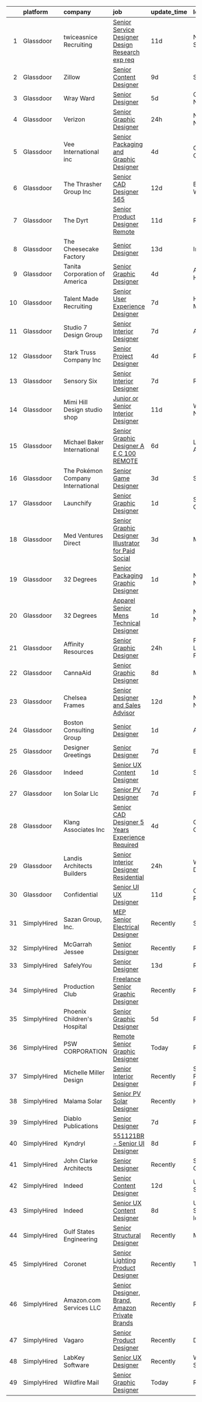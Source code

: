 

|    | platform    | company                           | job                                                                                                                                                                                                                                                                                                                                                                                                                                                                                                                                                                                                                                                                                                                                                                                                                                                                                                                                                                                                                                                                                                                                                                                                                                                                                                    | update_time   | location                   |
|---:|:------------|:----------------------------------|:-------------------------------------------------------------------------------------------------------------------------------------------------------------------------------------------------------------------------------------------------------------------------------------------------------------------------------------------------------------------------------------------------------------------------------------------------------------------------------------------------------------------------------------------------------------------------------------------------------------------------------------------------------------------------------------------------------------------------------------------------------------------------------------------------------------------------------------------------------------------------------------------------------------------------------------------------------------------------------------------------------------------------------------------------------------------------------------------------------------------------------------------------------------------------------------------------------------------------------------------------------------------------------------------------------|:--------------|:---------------------------|
|  1 | Glassdoor   | twiceasnice Recruiting            | [Senior Service Designer  Design Research exp req ](https://www.glassdoor.com/partner/jobListing.htm?pos=111&ao=1110586&s=58&guid=000001821a6764ef88cf3be25aabb24b&src=GD_JOB_AD&t=SR&vt=w&ea=1&cs=1_0f5e7048&cb=1658300360375&jobListingId=1007993096743&cpc=B05B6D422C45E27E&jrtk=3-0-1g8d6epbakclg801-1g8d6epbpg2po800-f62953fa4d842000--6NYlbfkN0AIiLXtwtv0BDns9BiY4ItblantFozdL6jLmLxNvS8mvpg6Fqe3Yr-xSIwWveCjPvSXHZCClMyabefYk-ZllP3_mUYNcFJNCmRK4ZCYVOBO-qCX7nWRYahLVI2QMN3sxHMQsftuY66r4NJGe6Q6835tiX0Da1emqWt0B3-ISY9tw6IVCvyOqO6SPGgdIUAty_dJxWkMpVSK0x21azOnqnCUz9LjRCdCJLhCTvGE5L4sCmsOceAGOxHkpIUgjxxCLP0j2OXEK44FS3V5g7DBRlR0YD-ZQmS5O3GEutW49Dxm-jMO_TdsbuypIeuEu5DLs47jxtDLEZT5HqN50-aPDVH6h_4XIsJRvEu7apKRkZQkswIN6VxM3QK5XSvjwvi_Lxq_4VW1GYF9RRfNtbaJbUH1koh72I4vznaCJ7Yh_Lg6s4TslR0Gq5azd5GhiDKwPFKXMd8JAzx6_nzIZegYfFZfVPpuI_NJBFlNOCJgTAbI5bDWTyaMZD0qSO7r6iWjdVK4hjkKvntadiS5VknejjTzc8I7YCJdryBaQdJSLjaXE96dtGq4ty2T)                                                                                                                                                                                                                                                                                                                                                           | 11d           | New York State             |
|  2 | Glassdoor   | Zillow                            | [Senior Content Designer](https://www.glassdoor.com/partner/jobListing.htm?pos=124&ao=1110586&s=58&guid=000001821a6764ef88cf3be25aabb24b&src=GD_JOB_AD&t=SR&vt=w&cs=1_8fb23205&cb=1658300360377&jobListingId=1007995109873&cpc=F41FEAB56D215062&jrtk=3-0-1g8d6epbakclg801-1g8d6epbpg2po800-7e0573d96616621f--6NYlbfkN0ANMurRYyPEXg08u6OamUd1Mvhk-zhFSGYIZgoJR86UvQ_x0FKK8TrZZD49G3rLjS_PSCruCgnM4dWyi6jvR1FmFzmSxroOVF13OMgvq1PNPjRfutFFeH0vteTKpP84itE-Hf9b_YVYSkFAOIhUA5mZMeXTeUDIgcay0zGiE6DeOxEBk0yo8SBck04MP8CYBOPcre5DVcfQ-vVPXPl8tMdEv0g_m_4eA6-MsG0aHjdF-U1dvNZiZPizhWQ9nOyhs_rNwXavraTsK5RNX4QmoqZtrHEonHl-hhazD7rOGLSJ2XnTK4tfQmaXgnUrBZbz_nVxR_pBu6ZM-q4cBMKBksVCD7Ln1XvbCrnW1NjoxE9ADu6agkE7Z4kI7A03in-pIDoTUXOkNcDbsd4AuuBFCDiEGkF973_KZKDExi5VNEzh8puEGsCT8avrhamtKOUHTgyJb5tEZYTHQQCkoekPeNoPM8rn6MgRoH6wk7TswfYpOCBlyC7AY5wyJUa7Jg-WGEbJbgvMHY_T3IiXJNIq4wcAwJhiEZXWzeRRg9IYsALhTa7AlG8LHf9NLa0pBegnw8ashk-RpQfc58hTpYemKbCktwOJOKfBYDKzZGFewhBaE4JE7fXnY2DkkyltWQPB3RSyowd3M708uBC5Xeo1WZK2pMGnTye4FMpZWDNv-Rm4FmN7djD23aMBDyfsmlEYDwmXdl-p4rSRj2O32SBA0jy-b5-Eb7HwYq9BAH-Udk623IvaZE8HdgGO90pfLb090DE1csP8SoiYTGKCl-YLbRKs_Z9FpEfrAZAkhb9xAOZIQcKFpRnD_lW5BpDYuU0bTFtN828Jy8IP0TCipIZz_78Dt9ZtqC0WChkagswFIUnUTDjriHYiDTlCGPAhgpC3UIoeuDfQg6BPSO8bn7oyVpANphvgCSSrqUE%3D)            | 9d            | Seattle, WA                |
|  3 | Glassdoor   | Wray Ward                         | [Senior Designer](https://www.glassdoor.com/partner/jobListing.htm?pos=109&ao=1110586&s=58&guid=000001821a6764ef88cf3be25aabb24b&src=GD_JOB_AD&t=SR&vt=w&ea=1&cs=1_5259a7d9&cb=1658300360375&jobListingId=1008005532295&cpc=D8FBC54B4F16B65F&jrtk=3-0-1g8d6epbakclg801-1g8d6epbpg2po800-d200e82c741a93e5--6NYlbfkN0BBGG9LMNqL16EzDx9S3nKk4b6IwprgSJginr0DZD_oWwIUlrrUOnxWEv0B2E1rukcBhZYB3PbYs93gdlk6f6VnfWqBaXWoqi8nJJ1OJXwdzyCbEp0k-ptWqpEdiZG8W97q9hJLeSr0zpmTQJzqo5gp1HIFJsbQb26m7FMZySxOKK-9E9hiEL9TcYOySBgZlP0FZ3nuAg0yWFBMNLmu8H8iBKxOth6AJQyaREXfuKdWX9cw7qPr5NDUvpQ5hozPfqvu_gR5hsKAgmLcF7WNES-7IvtRpfTdnkG-TnKLSw7S-fcQw9ErU84huqjSszB-rOkCwxr6HOorbKdR93h4CpIp5RwQeSpYu1uP5sMPm_OPhxKC-p7nMrvMOGj2_3YBZ0gZbKn0SQ2zcAP-tQzYuB0ESBccms2Km0jX0HiTJDKagRPth8eOWk8tRVBKxufOQi4PhgEMw_YSgsqmeSY1MCVxe6PUt7EOX4IXEg_zXL8FceHDdsRq8F_nrgXxvygUxxPvkzsKZNqBsg%3D%3D)                                                                                                                                                                                                                                                                                                                                                                                                                                 | 5d            | Charlotte, NC              |
|  4 | Glassdoor   | Verizon                           | [Senior Graphic Designer](https://www.glassdoor.com/partner/jobListing.htm?pos=118&ao=1110586&s=58&guid=000001821a6764ef88cf3be25aabb24b&src=GD_JOB_AD&t=SR&vt=w&cs=1_fcae9360&cb=1658300360376&jobListingId=1008016098607&cpc=292036AD7E8A5303&jrtk=3-0-1g8d6epbakclg801-1g8d6epbpg2po800-6ea47bb67e7bdd33--6NYlbfkN0BCNs6bE--Mn_ADd0RyzMq18ZUxdybwefWV8heO_C7Y98mRwJOBD1CqJJ1K69UGPRtyAqXJXCGX9T0L3FgJfk-Qo6jxclGGKkXfqNdbZd7_Ir3_vFZTJTBsvpjHjEApyOdq4GllLofTpvicmxWvyrIfDIT5nu1DY-sTTHtlDokLTNOrjdG2TG6N1Z8_qLXtP3mdfkJtaa30qrIGedhR1pB_s4PBaNAip1QZYjZ3Sh0VskX8leohZIfzqvefwJmf86mvMH8B4dkoL1bi7wPykyO9RXLPVkyFjtLU3jc7iqBWyIuxJ83PxGQeEzJ11jMlomMr2KCRnuQlmwdPOGARP8QX9ShUi_JBpuRjPddE0G1m4Scvuw68XE8CTYIr7EYd4Ti50ltGwdTuiZx16ZStbeV0Wh0PQcWgnxpItBfHHi-D9GgcfW5CFVpI2oL0Kq9IYg6NtHzkyatoYEGsYqMKW_WrvS6N4QQQNlxEgGMI_1tXeHPN5Im379EdhuAzCyOWq7awDdPftC1TLv1m07Sppk1K9aBFjSjRVw_qmFS_XJPvwW1N2DYUTu2oHV7CX2KtRakqK_QdlAoaRzs5_CqxFE0_NmNpV1pghzWU8EFJ2OydFEPWFSqOgP-Alzn4oowslwb9pPBQRXvpdm2VDQ4UxVe4WVFWsrGaMVTd_cpMQumRncUv0DF59pYwl7cjN7kvvRW7DKEH9IH1s9laAqK2AWZg_uQqgEgAr1_Egp6rEO7IahL0gBPt-tbJ)                                                                                                                                                                                          | 24h           | New York, NY               |
|  5 | Glassdoor   | Vee International inc             | [Senior Packaging and Graphic Designer](https://www.glassdoor.com/partner/jobListing.htm?pos=130&ao=1110586&s=58&guid=000001821a6764ef88cf3be25aabb24b&src=GD_JOB_AD&t=SR&vt=w&ea=1&cs=1_14ddcfd3&cb=1658300360377&jobListingId=1008008455385&cpc=FB7E4A1762AE5BEC&jrtk=3-0-1g8d6epbakclg801-1g8d6epbpg2po800-cbcd017b1663fc8d--6NYlbfkN0Dr6IKwl4lkWnAOZFGyO8hF2TMBrUYSqKPpHH7znGLbnsjvVMpQ7-eveiYjoB_rmKV_miQNytewdOHn-vFU2fUscGZPElojZ5iG43rzBCmd_eJlkp5720PYubZI3mzxuCwaigYeMdpwQzL8mbDFVCtg2GOgHPRuFsKNkj2eLTYJ1UWuL5J9HwIKxjZcLLpdHpTe2_bPYbSeKgJJproSd6gEmWBspeD1rGnGV_SBhdRQVu52rI09U1cluuiWhk_Jf-rjP72zhG-bQ8hpHqqClPHyLqd8PzSI1vgQIfqc96PXpr0oPSfUYxNGp8MoVD27_IdFwEGlBmQAXUsKZJ9dWz4B-yMt0Gqiv3r7pZH4DHy0FuFWhdVq9ymuOFtmzJtRa2yO_R1KXB-TO-c2vikQlDOEV1zIeUeYiGMLr_lrpQ49vps1RsTALh9VILi_FRRu5GeHhwL0XV7z86vQ8JEuh9nJ8aKju5QGjVP19S5xDGu8y5BE1_WFzdlktG-qSaqLmcljP43yRZ3GsjUNxhmqqnS_kkqqRBwUYBI%3D)                                                                                                                                                                                                                                                                                                                                                                                         | 4d            | Garden City, NY            |
|  6 | Glassdoor   | The Thrasher Group  Inc           | [Senior CAD Designer    565 ](https://www.glassdoor.com/partner/jobListing.htm?pos=127&ao=1110586&s=58&guid=000001821a6764ef88cf3be25aabb24b&src=GD_JOB_AD&t=SR&vt=w&ea=1&cs=1_2a0fe568&cb=1658300360377&jobListingId=1007989723803&cpc=E773D000C9BC26FA&jrtk=3-0-1g8d6epbakclg801-1g8d6epbpg2po800-3b8b8dcc9bb92b68--6NYlbfkN0DvWTVnuqJ9oKysrVmy7ozcC-jpJp4U42s_Zqtva6N_36UBi8AbhR_rEqPt0o7a_ZSqRmlMQ7akYqrsF0dvPCOsDJn5kV68Q3U8qa3O7Z6L_4Mwe4PehhC6Bhlggso79AyK1ZgNJXp9YrkgFzOGi5_p6MhRYe6FolWvouAudwBfuqsK1WOmA-XZjVll3RpuOWR8MGXMyBGMPrFcqljS66DuG2g6DIy0j6EN5bM8goXUzEja_o-a9zsE_UP10yW_HSylNtYIWJGml6yGqdXhQ9G5bROPHppJbuFNq5x2K4yTdqbFe_OjATPi6lHricDoeK5-GAy6XKi8IBHqwTDEiuhQrQMGzrxxjuKnzXdkGC7AYYMs_pLKq9MLz0ckKZdEJjmI0vhuIVpJW5v1FZqMKRjmuYUSE3ftFwudhwVKwylMsKb9kxxWLV91T8P7z1cnTdxm_V05__Bd5zw0aQQaXnFL48D16CtX8xcT9q48rVJ5kA%3D%3D)                                                                                                                                                                                                                                                                                                                                                                                                                                                     | 12d           | Bridgeport, WV             |
|  7 | Glassdoor   | The Dyrt                          | [Senior Product Designer  Remote ](https://www.glassdoor.com/partner/jobListing.htm?pos=102&ao=1110586&s=58&guid=000001821a6764ef88cf3be25aabb24b&src=GD_JOB_AD&t=SR&vt=w&cs=1_90fd04b1&cb=1658300360373&jobListingId=1007993801701&cpc=E4C721A27A4A9267&jrtk=3-0-1g8d6epbakclg801-1g8d6epbpg2po800-ff8db40d58b28bb0--6NYlbfkN0AFaGKiZr_kAHuZ3OrJZNHsT_4fdn-2K5hALt0VUNIML4GpwT2qT4mRuyNZ5SI8Za37YXflGnpTa52XuRjz7XO06ePHVyPwt-FjQMNsRvlvbM7LSkwoMIqUSyoyZoQVMfl3stPghp-zLEBGs2hBVKSMTVfT08Kq_UUJZk5Z2gPyInWhpixLaSzNJ1DXCp-UBGfVPc6hr_IXXjhg6nm37dfF_3gtq4ZnuaJf8nH_TRAEKonXpyVyk9RKu0Id3FrEFPYVKW560TsaEZSOKtUlMJWkCwa6Upg-BRNz9Xj0-YLuDphMEyI6mA4dRjh1JUfZyrFPbh6Q8DGFiP7O5V9rRBXzFs3cap9OeFcULdzipzTOT6O6nsA2oTDIBnUp_vpwysjedu8lbhPPeU9RBaRAgs-5BpBNZkhLESuvNXdwgQ8knb42zxfnSpbX9Be3TN4w-7jm0IhLHNwt-YzgIs-fFR5S82JFThSXqxZJxh1dUDHnCjby8Q5KzhxHK5suFENSpVQA4-Ye9eF1gWW3qP5W8fVW0lHtcVN-S20%3D)                                                                                                                                                                                                                                                                                                                                                                                                   | 11d           | Remote                     |
|  8 | Glassdoor   | The Cheesecake Factory            | [Senior Designer](https://www.glassdoor.com/partner/jobListing.htm?pos=105&ao=1110586&s=58&guid=000001821a6764ef88cf3be25aabb24b&src=GD_JOB_AD&t=SR&vt=w&cs=1_8a64e8c6&cb=1658300360373&jobListingId=1007986963674&cpc=D0EEF0302DCC60DE&jrtk=3-0-1g8d6epbakclg801-1g8d6epbpg2po800-d754d2508fec175f--6NYlbfkN0BU4MhENnnUsRgfoKok62krs8eZxcJQJIIGG9LlJBSkTdq_QxmLFNhEkKU-1pesimZKLGrhpQ4vKSCHnbPt0jC95V88W6crr12pcleE9Wmf_MNR9-hRJwzVGmb-udQt3-2Q1pIEIJ2xOObcwQxIKTief2aZiV9i-iys1_vng3mpTghva7cpDYgelih7iMhYPRTp7RIFnMICUBmkjIMlonu4raWYNImKhCHNGKqqYW4JvX7qY2v2u8WPjhAjYTWWf2e8nOyDIGxwM8RJeWy7hG1u8-sLpIuThTwa748Wl7o-0B8tfuumki9NbBNmjsqgsQwDywBoLx2uieE1TqM67DXzvEU0wNoNUkQQY9twA0EFAWr6fazqY4GuNNaibY5md9JchWAwPA1kTWXx_sw7uHgpWI7DcDOf-i8xMhoXRsLI3sR5aC9N7yQK3-o0ttKQWd4xEn2WMrWcGtcr7IdPSoz4r6AbkrW8qjEB8BaKroRoRWF0G5Fbaf7L6JU5T9-IBLK_fT17Sjpc-lZ1Zo4fI5Ts3_dRDvRgDc1vNo8ISsf5E9lmjlQE50W7zf848NAX-GgCW-ltBbUYeA13UnED-W4g07cos5KeYW3yNayVlvCI3A53TZyHG_cvFOyWc5z5vNI8-tmqFNYhDIIl5NdIgpChWdPD9xh6fmbVDgk_wHdhPGfvP6QvYvnoTcJAGZYEQDFmviO4VKwcykej6A0R03VE55DCGe8iNLte6jq2uQ5ADw%3D%3D)                                                                                                                                                                                                      | 13d           | Irvine, CA                 |
|  9 | Glassdoor   | Tanita Corporation of America     | [Senior Graphic Designer](https://www.glassdoor.com/partner/jobListing.htm?pos=123&ao=1110586&s=58&guid=000001821a6764ef88cf3be25aabb24b&src=GD_JOB_AD&t=SR&vt=w&ea=1&cs=1_c6edb758&cb=1658300360377&jobListingId=1008008662771&cpc=444700D72F2ECBCE&jrtk=3-0-1g8d6epbakclg801-1g8d6epbpg2po800-674f40f1d29e67f4--6NYlbfkN0Br_TK8j6JaD-QQfsL_934P_c1Ne1AjIrIowKbeDvU6FvU_T-Wr6l-jQp8DOAZoETeOMK1Or8MCHwEqOvm0Ovvh-3yp3dcZtJP4vS22On_tYXEfKg1sb9_9FcQTQ2l3p4Oj_P9sIKoPYP_8Xgrqu91Gd0YQpYxIRsHYdGPLomAy3Ju-L_3yIF0TUmO0ryu2VDL6k6O0OOO_IC-oEOnuB-1zlmRl10L1PB7ZWz0iX5hk-OL2_jCPYg_GpuWy0Rl62fP-rvZ_hzY2d3mLpLkskDUuutYSm0wwGu67msnB14j0U0BbLRsGQhlpDWlozrt_TO9EwoEW4SF3EPvyASgwa4zlH1J91WFsc4uzeUCUK3qttlR_ohw8yRDXVfM59L8skGBMniUwntw9X3d-6aTKDW2UbjiEO-Rze-4HNDOMC_rsko6AhzeqDdXdOwln68exeZrtoxRQjXDs35nLpDFVrAnf3V4M_JPlllwjWzjR8iSlQhjT5lRwQeFy3lHh0a51rUU%3D)                                                                                                                                                                                                                                                                                                                                                                                                                                       | 4d            | Arlington Heights, IL      |
| 10 | Glassdoor   | Talent Made Recruiting            | [Senior User Experience Designer](https://www.glassdoor.com/partner/jobListing.htm?pos=104&ao=1110586&s=58&guid=000001821a6764ef88cf3be25aabb24b&src=GD_JOB_AD&t=SR&vt=w&ea=1&cs=1_1bd8d786&cb=1658300360374&jobListingId=1008000773150&cpc=6C16F4C7BCB0747B&jrtk=3-0-1g8d6epbakclg801-1g8d6epbpg2po800-5cb37b17e9cb70df--6NYlbfkN0D0ZqxdZg2TwcIemQ4yr89eGinLCR7bn2QHXosobzuZIJSor4ZPVBOTlOfmTqCgrWAnItdL11dUOLF0SGjJdHqwUrv_dtZaZu-qDdPl7KeNO534z-_iCEBtaRZ_RWK4Z5GBxuPpu5h9Qi46eHAJx7qFPf5tQgrpkOhbddoIhcJSTaRQxyrf9q0dOViiXGewtkkWSebiSqhDsvJzVSRYIotQl_iJrsRde0-fIHgjVN3yiLWL3W50nIK4QT_QPJ7hEdyKFj2OT9lw0OQlUcSYNmsOmiOheM5L4eYcGs9NHE7zElTjqqzhJ1T5CfJ7xwsVnsKLBLb4npLDdTtSeaaXb3Ed7qPMJlifJ61SvZ2xKLWM_lPmfqRiWGMWLJvH4UpCVW-X4BIuFbHdVg8YhPo3xdyeitAfTXTtuzGVPpfcgFJTfNv1OtDmFelUkIJ_mZWTRO3n3FRELYqPngSv1yNsQMCN-FN1aCm8R00v2DArEGI6oWe12iLvqBmpdnPHx_DW0GNnx_i_vX7OGnId8Aam6Vcf)                                                                                                                                                                                                                                                                                                                                                                                                             | 7d            | Hopkins, MN                |
| 11 | Glassdoor   | Studio 7 Design Group             | [Senior Interior Designer](https://www.glassdoor.com/partner/jobListing.htm?pos=106&ao=1110586&s=58&guid=000001821a6764ef88cf3be25aabb24b&src=GD_JOB_AD&t=SR&vt=w&ea=1&cs=1_32b4d27c&cb=1658300360374&jobListingId=1008001139732&cpc=7A5E4CF14E685A14&jrtk=3-0-1g8d6epbakclg801-1g8d6epbpg2po800-9defcfa6d19068d7--6NYlbfkN0Cp_WSJKd_Pz82imZmURPbhd3kYBsiZi4lpMLOH6vOlLCN-9PvZBA8RwNrwpeoM2vobvSKXV8ZJJydauEAEQBdsJBER2rwuo0RMlijdJrg4rV_Gto0_QofM41IUJzogG5VrrFrpBYTvnA_J30idtp9qpb8DSl8SahOywhuVmX31zDaUQEP2Zbnm95zg-K_miTY4DIplt55sKC5WdXTb7DXjaNiviphWfSFINVBfU-e65MAlBhFvtLd3P7KnU0dnDqlwXFcw_DpiE9v50A11u1gDrskiJshxV5zw5cdnpbtynzNHWHdWyxZyBCxyvHd6EPzd_caPiR6eZXoqPVWzKZrXbp0UJRcKxzkCzYqhyEFB7KdvVIt_sfV71EWnvWTvhNmLZu26NjvVC2rIQmtMVZxGQRy4eIy3M59_auL_p8R33Yhir6llkmJYY2ATJNewLK5sFZpeLIdR9escwqu18ORbdOnrtK4peBti4fbAmuK4zLqL19-170YiuGFbYLc-EJiJ68E-ausCCQ%3D%3D)                                                                                                                                                                                                                                                                                                                                                                                                                        | 7d            | Atlanta, GA                |
| 12 | Glassdoor   | Stark Truss Company  Inc          | [Senior Project Designer](https://www.glassdoor.com/partner/jobListing.htm?pos=103&ao=1110586&s=58&guid=000001821a6764ef88cf3be25aabb24b&src=GD_JOB_AD&t=SR&vt=w&ea=1&cs=1_a74027f6&cb=1658300360374&jobListingId=1008008562863&cpc=768CFBF58AF7B31D&jrtk=3-0-1g8d6epbakclg801-1g8d6epbpg2po800-859baa188b59b13d--6NYlbfkN0BPysCdaCXAG6wTZJDWv1El0MfWck_5kEHN5flbAYEyVpJR07F9kQhb6MROOg6Ou8vudJejRre2B45zjFXGK4CwbONOaxdeLXrSkfcdlk0jR3y2RZ_b3_mqGYIAWDS4Pj9RC3MsaYQ0sPfjU_SdJHlT8zWui3hmo4UH7Wk80Ail-dJlYTYcbRBWfVEF4fPUCYd-CpW_JK0LMbi7u50J0a6ACDiK7g6JWIsz0D86RA9b7ydT8MQNG5Dy0vzrV4NYy_KD_uag6tPajv8UcGI91XrptELerBArqF1noS4nuE16cwybqS6OtIvBLKm_qggcqQL2uDc6IAon8bpa7Bs7c-FpBNZchAJjxxcOjWZQmnxHFbHqMLG0nrrIz0KHFWmcscs51Sth0VVnPpOwbkKv6FPbHrDa2vGVbZ0aHgkctz2UYqbBwVTtxhpaciffaFLTQiA3Fwj6XCfG2psgi2NrhZBD3gFW8TWcPx2hXfgAxqRSH4Lv99NQnEWAw7m41wKRvufIYWjG0N2buA%3D%3D)                                                                                                                                                                                                                                                                                                                                                                                                                         | 4d            | Remote                     |
| 13 | Glassdoor   | Sensory Six                       | [Senior Interior Designer](https://www.glassdoor.com/partner/jobListing.htm?pos=107&ao=1110586&s=58&guid=000001821a6764ef88cf3be25aabb24b&src=GD_JOB_AD&t=SR&vt=w&ea=1&cs=1_4fe73d0c&cb=1658300360374&jobListingId=1008000633427&cpc=459542F86C2FA7A2&jrtk=3-0-1g8d6epbakclg801-1g8d6epbpg2po800-db88385f56ecb2ac--6NYlbfkN0BKgzQyzTF1Q9mOsR1amaS-juVGLjHt5Cdom-gEF9y-xXA6Fo_jfAgLMG545ctvxS-JRTxVLbi0Tb98LDQhEJDCaZC606LMcL0X_bWJL8iv1Eiet1WtG7zZ2jNEQhuWsZAY6oS943QDpnDnvcG4e8MQrzIaOEMuwwMwUDhSjJloLjX14MhKfX7JD6RW6LzU_7yQTYnl5bvKk_xDILmN4Gq6Mwxtk5feeT1HygA9tpDOW1c38ofLgXTt_HYeWNndbiTkmo-FE9JcPMQSFXAfitv6Z9SrHUCO6NqBw8M2VwAa5o-_lwPos4ITXSBNRInq-_G-NpgJpdQDwOXmEBrfroA-eIUE0FbG-j4w_iDVUR2IEWmzDegxIlyZjKO4AmGdx_kbnIbJ_93pZXIAlwqhn7QUD1Xb_4KNggHNG_y28MnQGljEmmdIfe3eDXLZKMKL0s8SvD-qiJuX2n48ENjY-JZA8foHUzPJQu_k3vljvvm2lbHcwYuJaI6osVPlgcNhSGBf1RL0U0LCCg%3D%3D)                                                                                                                                                                                                                                                                                                                                                                                                                        | 7d            | Remote                     |
| 14 | Glassdoor   | Mimi   Hill Design studio   shop  | [Junior or Senior Interior Designer](https://www.glassdoor.com/partner/jobListing.htm?pos=108&ao=1110586&s=58&guid=000001821a6764ef88cf3be25aabb24b&src=GD_JOB_AD&t=SR&vt=w&ea=1&cs=1_1879626f&cb=1658300360374&jobListingId=1007992917353&cpc=6E56E77887FF9985&jrtk=3-0-1g8d6epbakclg801-1g8d6epbpg2po800-dc48009d15c75b81--6NYlbfkN0CHpSnjIPxMtekS58WZl5Olhjo2iWL5RjE_Boe0ccr3Fsq_ZiJFoxf9OKk3E1n3dxEL7B93y3MW4bjpoFsiNrq8a5KZMqMxFKA8oHdiMbXEN2KIXyuEMDh-U18PovctxrdxePan-6UPsIPgi1sxm5p9RMx89iNmAPhYlHeJ9gs4zvF6AoOvIVscvng3A4iS0rINFRYsRBBZOCb4ICGI0-LvSiRNOqIkH1VCUcWiu_DN0AO5QAMQaCC0-IFL8AVut6Ke8GK8SOwQ5XOK6c1ALPy2TBavkgau0sDooJvi_hk8fe0YbV0Hy_NWOOCQ3oeA77RTW3bFj8eSD2HQdAeAhYO0cTh5CJw8S0DhQ0LQa8QqC3-hJ8p8D3LfwQjvj_NeWQU9zJeGDdo-zOdo3Vt_F_FxmkAN6n7KW4anskoJDlqQCZv4m-9S3Kbgag_N763y03F5qrsrTkS3ZDcyJolUL85YTnd2_ahJdMEWzdiJmv5QsVjsx82MU4FVUbjvtYdvfrtMpeqEk52UxaSSGWOTAwiN)                                                                                                                                                                                                                                                                                                                                                                                                          | 11d           | Westfield, NJ              |
| 15 | Glassdoor   | Michael Baker International       | [Senior Graphic Designer   A E C   100  REMOTE](https://www.glassdoor.com/partner/jobListing.htm?pos=115&ao=1110586&s=58&guid=000001821a6764ef88cf3be25aabb24b&src=GD_JOB_AD&t=SR&vt=w&cs=1_f59b2dbe&cb=1658300360375&jobListingId=1008003647290&cpc=444700D72F2ECBCE&jrtk=3-0-1g8d6epbakclg801-1g8d6epbpg2po800-fe1c8db2364e4908--6NYlbfkN0Bw6-PCJRpRXGAWvRKjRGO12LLkIPLF8Mel29qcmNmjc051Zg1Fu4MVlztxQQQgvSO0mu882ydATROMRq3nK6p594UDNxCN2h3MVWR62BZ1eKVqsk8te5xY6a_fqJprPSnWNCe80mmwmlxLAE5fLxpkG5L1f4qFXUWS4f86M4Q0ppa1UgEZbW_23Bpn3o7lEL2nEpi1ixChctKlQjiTTrbwf1S63tTdnqpd2y0M1sxKdOBugFQqeIccQVkB42MRfOQTUcmIfY0dN91eDps1DTl5bhxPEAM2YcCkgQwYLZ1XferMwVWFhcRtt4Yr5SvU39AxZmC31QNMGxfuBlr9T4M8LGFiRwBNip18wBf2oImVn7cKwhqispJujVq9C4CUaqEp6sC4zIq-4ozQ85FZzHhYTtCXFZOyV_vMyeDXQKRs8qZkw8KAH1xMekyXXyiCgGACGLFwW-PRVqZDyVw1i_a4nNreI1uiF-5-9uEaASuBPsOqkULCUi0Xgo5B7TuWciiEUnAlnCoTBWlkmtdQhk72)                                                                                                                                                                                                                                                                                                                                                                                                    | 6d            | Los Angeles, CA            |
| 16 | Glassdoor   | The Pokémon Company International | [Senior Game Designer](https://www.glassdoor.com/partner/jobListing.htm?pos=121&ao=1110586&s=58&guid=000001821a6764ef88cf3be25aabb24b&src=GD_JOB_AD&t=SR&vt=w&cs=1_2c81d5f1&cb=1658300360376&jobListingId=1008009538876&cpc=48B9F4758953335C&jrtk=3-0-1g8d6epbakclg801-1g8d6epbpg2po800-dba235408610368a--6NYlbfkN0CsgUO0V2fSZxJANSxJiftVXeq1wpG4BxYFHzXoW0hPJoGCSwY55pO8f2Q6LE6ghw9tS8FbaH0NVkzaOmuvhSKTkl7b9mZ-AwI1GBKHBmQ0U7qRHYlzsKM_2m79UY1rxs5sd57ptOVZY7spprAPpEBmxeeDqpJttMS8DTwUf_jjeqMOifXGodSaPoZOx_A_w8mq2NPVEHJX-i-qbvv2Y9t3uAMUvGCme7FTNN6AATl2HDB40SyjQ6jtvWaIh6KMJHPEs6quNVgd1iPNBiHQH-Xb5RbZo8rkYU7cs6Y5eJZrLCPugVajN_GcD3wDfrKXNNCkQoEZ2U7rl5igYUjzshb2jLkCoaxRwVkjMwo9r7uEtmG58dJRYkrQmsPbaWm3d8iJO0icYmg3DLlzfpQcbmmvUedTmOn09cYBfXk9c4R4EM9KG_pz1zNifCckaW31sbKUOOZG4haXJ0uMvp2pQCcWQ0AyOePlAtf5i-rzUCCzIsusalFJMTdLSFW8W9nqnc72PX3qcNVZR2x2W4R8Xu-GDMaiYPd5f9ZvNi3-KjO3bUS02Xne5a8ErL7ZgLlDSaVMNEwG5vt3_3TkkKzRgE6Kk_gBm4Am7d_83aoGEgs91n_HF-IrM2Qg41_M8Ly3ko357MtCQtveaTYDJjlKPfbMtwPQ3rPhrJ8B3vJGtpEg-k1_MLqe1sCL2XeZeS9dpyx3aX40vy1rcyGo69C_79Z0CPD8SDVmvi_MHPDcWVap1Q5Et5DEIOcY4-k3eCQYXYNEF7ICPsJmUHcAIgO1Sv5gHebK7TpKxsCXam4IuxCDKjygnbasUyWK8rooZhCIIQ3JKwHmkKmTgS2fXGxfIYqffL6DFsEXDiLiHv_L6qOjfYod4i_covvZcTV8FWXhB_j7fEtVQUe61OXhCN-C7reyus71ENEURJ6TQEZW-yWlgw%3D%3D) | 3d            | Seattle, WA                |
| 17 | Glassdoor   | Launchify                         | [Senior Graphic Designer](https://www.glassdoor.com/partner/jobListing.htm?pos=117&ao=1110586&s=58&guid=000001821a6764ef88cf3be25aabb24b&src=GD_JOB_AD&t=SR&vt=w&ea=1&cs=1_759998ee&cb=1658300360376&jobListingId=1008012423744&cpc=92BEE8AC7E71C1CB&jrtk=3-0-1g8d6epbakclg801-1g8d6epbpg2po800-c377fe846e0651e9--6NYlbfkN0BHIfC1zsKGIu0R3teaIu8liT7fbRNLaQeDQfcPJweUK9FtGyWMTNeDMuM9Zd98WoDM4LZC8wRZWM3PtnTnIqgxfK0wwoY5HmvQZJrRyduDk6hjyDUyLJfsb00dDCDlUe9ycawHQCiRp9NpvbWFabSH6_0PsrngYfPy3QIMbFlvgaDn4ifBA47aDtDMgFo8BmblymwDenVI6bbm62DqBpfW5-qSQuupXwn0LWeZK9UScuZONBkABXJyhxzYghjMEhryWzoKgfuM4jtFQx_BxEiZbL_osEPDA5jrGDFhOKP4Yy8w9Bulj1r3KM0JDULkPyUTJrX-J3vO1S0OE2jWaTBRfzsdDQet9wiI2a2zBDX_d5PM5-R2z02igHYFqwTi8Paltw58jj2c-IMlV3vRq5T7XuyQ9AdMuxUCNN6vGrEmGYUBjWdnH0pKwtD215AvVEJcgSA1d5ReriwPGE97hyqIRc7R0wb5XKJ6eD-J2UaiSsPVrD38ILJi2mw9aX5V0oqKffcIXmfkuw%3D%3D)                                                                                                                                                                                                                                                                                                                                                                                                                         | 1d            | San Diego, CA              |
| 18 | Glassdoor   | Med Ventures Direct               | [Senior Graphic Designer Illustrator for Paid Social](https://www.glassdoor.com/partner/jobListing.htm?pos=126&ao=1110586&s=58&guid=000001821a6764ef88cf3be25aabb24b&src=GD_JOB_AD&t=SR&vt=w&ea=1&cs=1_c7c23e17&cb=1658300360377&jobListingId=1008009785336&cpc=E773D000C9BC26FA&jrtk=3-0-1g8d6epbakclg801-1g8d6epbpg2po800-442fd8d84ebb6c13--6NYlbfkN0D8ZoknXJXAqP9kb4LesIFa293--zwnhqz-oO5zQftadLlGPuDnk3Sz5TzL8xvt8kNOampLTf9HwKVeYcMvMu-IYRBkrtsdiH4zBvBQM8rsdQp3Txa2OgerQW0X12t-PwcujzcR5AhWUffAo45NZN335H7OU_PTGiBAl_qc1NIZTQpFkOrnzmQyhkEJpQv5IEZvgVlsPxbpdyhOTUyzpqH5iSvyoi5_JjahCKp3xQ75lORzJkksxLUSpP9Kl6qZZ3QEfdDf8BaQOf__1-U9bzCQD9QoKB3YqhibWPCgAaeMYeymDyrK6RrfB_NY7KqKpjR_u0E8OHd8YaADrkQ_pFSH_z2abNWOTLEq_eJilgwfBAEUvb2TebatDfVftUIDQa6BHgryHENpuqwZAsO80hNHfrFtGESrQv88rr3c9SXxjPPAu0HTAPSMysGJuB0xx4k411jDVp6wjYvUZ7joyIXhvlK-2qvbKwcwSUXVQ7VFKKiJ-yb6_PGUQgkLdMDqbK4%3D)                                                                                                                                                                                                                                                                                                                                                                                                           | 3d            | Miami, FL                  |
| 19 | Glassdoor   | 32 Degrees                        | [Senior Packaging Graphic Designer](https://www.glassdoor.com/partner/jobListing.htm?pos=119&ao=1110586&s=58&guid=000001821a6764ef88cf3be25aabb24b&src=GD_JOB_AD&t=SR&vt=w&ea=1&cs=1_4c118ccd&cb=1658300360376&jobListingId=1008011916398&cpc=155EB9D5185558AF&jrtk=3-0-1g8d6epbakclg801-1g8d6epbpg2po800-7e262bc2db15605d--6NYlbfkN0CPEiJEzZq4I_K6S6Q9VC1QMfIsI0INZ1UYi7vjgDL48f87QLouAYwoyNjRjXP_Z3piwDhilNFbuqQkIAI5QNIegfJJJgPOZ7B4fPayJ4X2Q9WrMDz5vguIgfHRmTuWAGvr6col-Xrk3Lm94fD_x5xwh4KRH2fOQB_O18YVCfTJMYwujASRj7xRGnim_dQkNTpqo7IiFV1gxlXJi51sXRTT6NgbnXXzSYbJ9Jb5sVdxjyCPVEbS91XozoetDg0x37MyaTpo2CDl97S37EZMWF4EQT-4mHdML5C6SrNFIKek91qFBsJe6BNheGhXgHfdK-FSh05WhOOUN6H0IzlVCE3kY93fYIOPU7jRrHFH8_FFBDdaZ3PWw4iLFfaikJnSa2wfefhOC6rHugDmdG95MGgIZBE_-dT_AT-cNBBuoVlTGP6fWLLmEruWeKf0kftDxif3VTzu4G3CkDZfq8Jy6QfziCCpQ5NpYZ6XD2Bb8kOlh9SF9G6bYZKnkL9rVoixmqQ%3D)                                                                                                                                                                                                                                                                                                                                                                                                                             | 1d            | New York, NY               |
| 20 | Glassdoor   | 32 Degrees                        | [Apparel   Senior Mens Technical Designer](https://www.glassdoor.com/partner/jobListing.htm?pos=114&ao=1110586&s=58&guid=000001821a6764ef88cf3be25aabb24b&src=GD_JOB_AD&t=SR&vt=w&ea=1&cs=1_1a13f225&cb=1658300360375&jobListingId=1008011893187&cpc=4050D81B60456B41&jrtk=3-0-1g8d6epbakclg801-1g8d6epbpg2po800-d97e84906c0062bb--6NYlbfkN0CPEiJEzZq4I_K6S6Q9VC1QMfIsI0INZ1UYi7vjgDL48f87QLouAYwoLC4pxoGQQdetrOaRI64jh20gtk6rjdzeFS1r7lJwVzOI05z4esFx-skRRu4x_618YGmEtIeLEU97h29rAu06NMujXK3S7ZktW-qEn9C_PwKkUw3F7Uhbr5DRnuvWDDbKJDxvIFsIN2nHp5KPpbysOg_g3XGhNzgzcyVlGmBSQfpRQOtXEKum3nMct-7riMmES7PMOU4gwyukEUTsGoAYw_c7lncYccwHGsnUnkyM6FwETjwL1-Cs8WfXt5dxE5RmDgMqpxtTOZ3XofbMyuZfzl8s2zj8LXuDJYCGNSyMh8xQSiuNJwS8jgTJxs2WGYkbNcP-vKUSK3uwjgT8HdCg_p4uzV-F6un4PWd3IUtv7ViONmyhmKEvZvR00vgWvHUELCNeBpj94IIoUo9KwIIPxtNGZH4_JCMDISGvTXHUApb2_eRLxySAJuWrPzAXq0ATirBOotTn8SXw6PNSCOYeweb3jdAf0VY2CTwlvCiI0CQ%3D)                                                                                                                                                                                                                                                                                                                                                                                      | 1d            | New York, NY               |
| 21 | Glassdoor   | Affinity Resources                | [Senior Graphic Designer](https://www.glassdoor.com/partner/jobListing.htm?pos=128&ao=1110586&s=58&guid=000001821a6764ef88cf3be25aabb24b&src=GD_JOB_AD&t=SR&vt=w&ea=1&cs=1_abe6295c&cb=1658300360377&jobListingId=1008015129901&cpc=C63BD00756FD6F58&jrtk=3-0-1g8d6epbakclg801-1g8d6epbpg2po800-8994a5e7ad3b6c75--6NYlbfkN0A5ZDzM-pGR-N4np1okvmzsMJddCkZBrTFTSXkZsCGABsx7RRoNEcxIaZWzXFGYYAj_7ErOkAPObdh_ltc4bqGZpSJEtmuvg30YXgOMUrl6Ugmar2h8vqLoHjKsIW5AlqQir4TGj213m9fi1GuCCqYVavXcmvvIs5FHf0GbZr8GPs1qx3UMuN3JrJmSsb94l4C0eSkgJuPDtdz91s6w4WpQunr40L09BmlFymBonXHk0j6sWbgztmZy47OPZCOo73XLjERtwiTHfOI0jd4RFG5Lzuby6htHPYl4FcEKlbsL_190lsh14CxhTqmCl9dXm5BWMRwjMoxIpIjA4TNJO90p1u4y0mCQL6eSroIxH2lc5dOz3z8rNDjFOJnJqt92FYNCTXrwbPdXPfonSlUQU0tO16stHFXVqE1btUhxuuMxYgSX2mrsNtTjxbXkMhlFzVEizwiVnBzj_jx3aohpkQJELheQUT7T2R4JGFcSzLb6BXZ3CzTaQ9dWxkvQvSeEeA32FClnroaBI_oXBDCfsLe9)                                                                                                                                                                                                                                                                                                                                                                                                                     | 24h           | Fort Lauderdale, FL        |
| 22 | Glassdoor   | CannaAid                          | [Senior Graphic Designer](https://www.glassdoor.com/partner/jobListing.htm?pos=122&ao=1110586&s=58&guid=000001821a6764ef88cf3be25aabb24b&src=GD_JOB_AD&t=SR&vt=w&ea=1&cs=1_65aaf423&cb=1658300360377&jobListingId=1007997905656&cpc=B101C867B3EF2D75&jrtk=3-0-1g8d6epbakclg801-1g8d6epbpg2po800-0815b1837dc29a6b--6NYlbfkN0BlEUO7h9oLQH_lS_HgsXuHMUHZ4iv0K-N3-E5R7X4la9p1LnizzDt7-ln64Lfw8BLW5tVB_yzDI6-biwn8l3o6m0DmyO4fhFYecwzoi0OGDIf6yKL85Bey1EbEPIAZbdUOMi4GvUzWtgQUj5Tatyg_vE1m7OCvjtCaSx-ZUK8e31ofcDqy1tWVSZhL11QaQfjSYYU9UiuxnuCaZ5uM3lLxJr3-CpyYaWAROmAeTo1RKSwmb7FlFlMUleLACKFmhwv5dyAF9DO3nKnyZ0zg2Ow9p8wrguTxU3Qt6zkFYTilLkHhZ5jz1M3ckrH7k8sSJu70BYQqOAFxX-r_U-k4RSG7RFOqlZGhKRTCJ7A3-2uTyV8FNw5gr4GwNjkfnqXVuRol5hHLbo7_mhs4RiEry7Vfw2elIcaPj35zb3oQnAQeb1W4cvRY7GtIs_Njki_B72NbIwTK4L_tJHUcw9IBDkpSd9I1dpff2KlJkD5Rc3E2BftO6kr3UjmVQnMSfRcZoA5IiDIZEHSJmw%3D%3D)                                                                                                                                                                                                                                                                                                                                                                                                                         | 8d            | Miami, FL                  |
| 23 | Glassdoor   | Chelsea Frames                    | [Senior Designer and Sales Advisor](https://www.glassdoor.com/partner/jobListing.htm?pos=113&ao=1110586&s=58&guid=000001821a6764ef88cf3be25aabb24b&src=GD_JOB_AD&t=SR&vt=w&ea=1&cs=1_2010f80e&cb=1658300360375&jobListingId=1007990239977&cpc=320F474EFE2ECF9F&jrtk=3-0-1g8d6epbakclg801-1g8d6epbpg2po800-0a7de3c5961ef8a9--6NYlbfkN0DWtRa9NJfjQIs4MWRRqD4F41esfMsK79cV24t80VXfzUKS46AXk09j9NfLi4r2mQLVNmusK2QjfpaM3yRCKgwC_qaoqjAh88GYcDrsCuC8txtp4vx0mA5lEdcSoMeofMqaylz9CC3NXIVwNwjCZe-4jBcbSaYw07_ZUpHbNWUbY6lkHIOcBC0lEWpuUBOGuHuTL-78gtlhbl75PT-fhdSlVboWIafp5oRCp6hXU1pZYMAk5uZb0u5B7WwRUYE7z0ChA7QfWQihpPa4j00orW1T22s4NKcaKolYQwq6hHC5BNCVN5PJK7iYPhjYPkqjbfgu5_X8IARyVIaYQQI7msUbDBhbv8RUcZ4JjGPntO1tMYQvJ0v9yNXOB-v1whYRYkjXm7_v2Vepby16Id_flDrdgs65kzqj0meq8W7TEm8jpNR85nfraWalyRvJwMFi82tux8xCd3LcPgL-8_8eP56ieUYE8myl8iCg8axSZZQ5KzWZhrK9RqV20WnQLiuJIGdJMoZbdi34bsCYykDsIsh-)                                                                                                                                                                                                                                                                                                                                                                                                           | 12d           | New York, NY               |
| 24 | Glassdoor   | Boston Consulting Group           | [Senior Designer](https://www.glassdoor.com/partner/jobListing.htm?pos=120&ao=1110586&s=58&guid=000001821a6764ef88cf3be25aabb24b&src=GD_JOB_AD&t=SR&vt=w&cs=1_51f49a27&cb=1658300360376&jobListingId=1008012326419&cpc=9DC6E4D8324653EE&jrtk=3-0-1g8d6epbakclg801-1g8d6epbpg2po800-92778ed25c41c315--6NYlbfkN0BRT_J8tESNZROimpc0WyD7EGfhllYDKcBPIyLxids1Tds0XE-AWRCeG5KVBOag2QmuZ3hLcbDb-HOY3dXi-a5S50hXfL9a1igoojNq1h5HX20fyw4H4YcaOIMtkXoZdjeEv-_yKUUEnIPmfP74hr5NvXJKY7i8zvK9HjSOLg4pE8U47gAqx3lVXjT_wIhH7mh0nha2v1qx2dABlLGXlP1slBojhIlYAjMSU3_LQCmcI3kLwmT05hPlcejKzjjmDu-9IjWUCDzxItmojWJjWoyltt6ucINqtzaOYfLZ5_typ55oMTKZTYD2OBNcg8-QA9kly3mPcPVsGKIcJUrx-F3UkEb0KLDnixa6Kqrij9ics23hj84H8g2Q1YCXsYm8Ce-3umfa7AyfiNhsy5J4YjNkRKbs9KAaCG2VbWZIWv0Mw_4G6z4bx7KzzOujRpn_dt1p5c6p0seVMskhXGnY4Jndvvr44QAMQd6oT852O1pCfB_00858uWOeqYP4p2HS7s0%3D)                                                                                                                                                                                                                                                                                                                                                                                                                                                    | 1d            | Atlanta, GA                |
| 25 | Glassdoor   | Designer Greetings                | [Senior Designer](https://www.glassdoor.com/partner/jobListing.htm?pos=101&ao=1110586&s=58&guid=000001821a6764ef88cf3be25aabb24b&src=GD_JOB_AD&t=SR&vt=w&ea=1&cs=1_4923d7f6&cb=1658300360373&jobListingId=1008000378984&cpc=D63B283A36941509&jrtk=3-0-1g8d6epbakclg801-1g8d6epbpg2po800-44e063d6fe9abc02--6NYlbfkN0C_Nf1-woRenx9yX2yF95TmN6m2YM5GuuwBPPzfnrRPVeX9OOXTAdHIrLZgtw3pMT28bk5TiEI_MAYYduyFPgalmo8quZxkxyqOW4DtldcysR3fLHw_X1x6gIKXEksxQDQn5eVFmkiEanAu7VdIgdEPECndoVJDE1VLFVga_jJBmDLN-pSEGIDiGKkk1FiZsuDF-rtr2qzRwbNXqTmfFSOFnCXiWRttFPkK4-RMUZIz7MIoIkPZrk8KYEu53HfFxrXvfqM5zLML5bDkuxFnFa17P7Svdh_-V53EyJXE7Ug-VrLLtDKhFmXwPox5Y1Dh1GfLXrEbRZpA5m0KXNpd_Vzuvg-A3Ut0HjeITYD-5WbYMLJCL8roROi1byYNCugeIRLsUnoAbjRUmVQk6LNlxChghQpfgPVefwhd66dsOOCV5-8ogaHvcU23c6gUd8lB7BhQHjp99YfDIXWnZU_-TtZY2zUV4RaSNDjETYsa9xoDTnhEcdKfaC7TpX9rnPk6rZk%3D)                                                                                                                                                                                                                                                                                                                                                                                                                                               | 7d            | Edison, NJ                 |
| 26 | Glassdoor   | Indeed                            | [Senior UX Content Designer](https://www.glassdoor.com/partner/jobListing.htm?pos=116&ao=1110586&s=58&guid=000001821a6764ef88cf3be25aabb24b&src=GD_JOB_AD&t=SR&vt=w&cs=1_1861d912&cb=1658300360375&jobListingId=1008012155816&cpc=F4EED0218A761C36&jrtk=3-0-1g8d6epbakclg801-1g8d6epbpg2po800-b01f718dde0ddac6--6NYlbfkN0CiRNM7CVr8YueLFKlzwbFWI0o7IjV438l4sVrvKZ0flpURU_mqoI8EbsK64YRr3ODuB8J4KDNg3REuZQkW3dDW-umrJQgqaBgHTzRRsNBgZU1GHcd27I0lmZMuxszcXrxCf29MANrT2l-YXFk-jK0SQOERLplSpjWc8er0KunlPkVIRNTHnCzHkMI6TL6lH8NEVfQPQ5vfvRiolC3_57DQlqOTGC0wknPhxeuaUcwtrP5DZTbg38HH3sKvXjqG2Jtjuj3jVGD-og6fgfkxNbNipYZVPXsTNgMaF18oQM7XGCAe21ZJNqhnvEHBYATztCjAzHBglUOCC8PMJw2aN7swPFVd0s58JCPQfwIZ1tRybSqBclzVCAvwqtaM3Etznkf3_jPWmelLyKPLoqXVCzgJ6CYvfC4ucxvC-GiKbD4ibv5xGOsffZ5tQLrj1U4cCCneIoDi1RZDtEvkLKFtRoYJb5n_kv-pqZYoqCanOQkcTiwwkBaa5cOQizmLHUJM1Pm_Hck3v0zoUzh79-EHwaei)                                                                                                                                                                                                                                                                                                                                                                                                                       | 1d            | Seattle, WA                |
| 27 | Glassdoor   | Ion Solar Llc                     | [Senior PV Designer](https://www.glassdoor.com/partner/jobListing.htm?pos=112&ao=1110586&s=58&guid=000001821a6764ef88cf3be25aabb24b&src=GD_JOB_AD&t=SR&vt=w&ea=1&cs=1_0ea73255&cb=1658300360375&jobListingId=1008000939027&cpc=C5C93DE40C8A001B&jrtk=3-0-1g8d6epbakclg801-1g8d6epbpg2po800-b49a8da9e9255e0f--6NYlbfkN0AltJ253pYd7wDA5Y2c0vzit8wethq8AtlNTe4srNQsaMSwm83gZ-0Y3qYuMOX-bs7Vg2VKM-BssfMYnV7gV5HT6iiFyjdQ8aC4uzbaPZe6H9Sajmt9NZQe2_-C6aVp0-ZxNR_1Fm7WslKMkLKWe-0iFmM3xRXpXV-U_JoK1jrBEFpeerHnwe11JdjMyRcP8ExuC2wRytf44GlO5Bis2v6n3GAc_Nxmwk5eLlYt1T8oPjIHnBplf4mcjvANbE2cZVbhAYbXmTaKbBItPoT2O8Hfsf-SS-CrBpAVZZb3OObEB7ewoEEGbgtTZ_3oP3epVXBh3C5Y0CxX39WtrAHxicpfeK9KwbqkSWg2LtZsjel74nOTsDs-vP_6RZOstPB0DPjt6F86DmOCFFhb23pVKaArTkiA5rLIpT-onWbDo1lt5CO1Jb-URnUjVpegUUsccLSM2cuuURYk2PMHcbcra0VHKnePLFZoIWP0xJrWf4KlLCL0ZRBh_1opOdSrQ34friVtorTDhp-n1KMvlzKPYbnXKPiMQ_csO0MsSCSvZOzmCVUF-t0S5b8s1lrPdVbYe0FGVB4WU8agJ7_W6t9cNcNcmgP0nDPNd4oKghX2jPyIQBZw5WlONt5XV0Xrz77Ozox0PCmhyNOvLR5a6Pv_NeOFBEcmLSf10OM%3D)                                                                                                                                                                                                                                                                            | 7d            | Provo, UT                  |
| 28 | Glassdoor   | Klang   Associates  Inc           | [Senior CAD Designer   5 Years Experience Required](https://www.glassdoor.com/partner/jobListing.htm?pos=110&ao=1110586&s=58&guid=000001821a6764ef88cf3be25aabb24b&src=GD_JOB_AD&t=SR&vt=w&ea=1&cs=1_187dc2e0&cb=1658300360375&jobListingId=1008008961435&cpc=F5D43257E3E73E36&jrtk=3-0-1g8d6epbakclg801-1g8d6epbpg2po800-fbcd663f2e527a4d--6NYlbfkN0Dx3r3E47sSe5bB3PIy1uzBZvlB7xy2NhfhZMlxQTsxrEt812ZvUaCFbO2xVmg4FUn9KYZbihywYHk9z3f7A8eXVMjWPqSvpDjRnaE_9gMvXmRPOff59G-XuynpIKQYpxIc365o2Ll4-mWMphj3aNXYVb6ARpPkPqNUnC2qmLPSWdlSQv5Mgp6b3Zcde3SxjNB5TAf1eXcbD7jkODthBGwMpO4axrlJ7RhRX-9ZKFcbxD7gqG0O0W01X3SI5wadf9pC3tKBrqy5MgKTgrto2ZCg0zEAUc55U9F7QlHG3AhOUI9ZsQIzVtZiopIT7vGyQPpUttvgpHBC1Zv3uKEjXujlYWdkBCpy5h7oXUHjkYqwq9nKkoDOsYcl5RMaStDzvfh7C_LyIVbIXOjCX1_TaB7nFZRc00jCzcqUDAQKv7fhciOpRDZwZVgFPoQqykSuZ1WQofyIrCmtf-g0xEkiCFmShMQuCFw5GCofI15sc1DMIMJLt7RwqxabySpLkw-U_Chh7bAncpXrCQ%3D%3D)                                                                                                                                                                                                                                                                                                                                                                                               | 4d            | Carlsbad, CA               |
| 29 | Glassdoor   | Landis Architects Builders        | [Senior Interior Designer  Residential ](https://www.glassdoor.com/partner/jobListing.htm?pos=129&ao=1110586&s=58&guid=000001821a6764ef88cf3be25aabb24b&src=GD_JOB_AD&t=SR&vt=w&ea=1&cs=1_5a938758&cb=1658300360377&jobListingId=1008014710003&cpc=723ADC3DFE402989&jrtk=3-0-1g8d6epbakclg801-1g8d6epbpg2po800-b9f39e1ccfb546e7--6NYlbfkN0D0ZqxdZg2TwcIemQ4yr89eGinLCR7bn2QHXosobzuZIHndTq0DHpIG7hdqUjERh4ri_kHoNE1KgusbqSByPgiiekPDh6UmzmrTCjew0nba7in5xoGFJQlGaE9_T8RAYtf6CXGncU_u_WYLVuh4ZvKi9fLNbuEfFOzyunrDddpCOu68Kaif63E_gvssLtx63etBh7gB4_eMqQwZcSkdQHwjGeVv2qVdhZ7p-u1A4qVRXBINZkUrvp5BE5UUkPiiRzWQC32kT0GtfMUv6H3nAcG8_GTyH0v-0hyeN3rRs6jCyCtk67fbT_x3mioh4Tp2Ziu6pkO5PNkJyun3sFV8GNsAAyo3-nD8COUVWUquU61HyvNknRZiDCywPw-hBcRwPH1c6XFQaSnwY7J5-TRLB4VtCQUFSN-ShzMDxfAcpxX6E8rLovT6OYwaxKlkd4E13H4g10pu2TfaaS-K1CmciiCgLQhswm1koZsRgOWxSAE0yUCPMiK4O2IrBnPyHcSEfbYx09Yyewvyhg%3D%3D)                                                                                                                                                                                                                                                                                                                                                                                                          | 24h           | Washington, DC             |
| 30 | Glassdoor   | Confidential                      | [Senior UI UX Designer](https://www.glassdoor.com/partner/jobListing.htm?pos=125&ao=1110586&s=58&guid=000001821a6764ef88cf3be25aabb24b&src=GD_JOB_AD&t=SR&vt=w&cs=1_27a98e99&cb=1658300360377&jobListingId=1007992925236&cpc=A8EA696C92E7776B&jrtk=3-0-1g8d6epbakclg801-1g8d6epbpg2po800-7c99c5155691577f--6NYlbfkN0CmLsFuTG-Ej8G0sTWg4KNwc3UvEAXcDWGMpq3N_jA-GheXRD-rgNzv9701XGYkYGxmcIhI2g1wxNhxpZtm7a12gfc7vrtCKPyK_Cz0UkhKSPGXipxpr7KJzHg1HjyOqC6Ew8bXHCEfu9sugLQTLMLgWek8W2kR5xUwDyXZ8LQ1dqpG7rislAXrAUVMaeZi-gc0vbde3mzzShk0mk5F71oOWuvuXfjQOAxQ_AeICRXsnuTq46gzPfNm8zM-vuBikXyiVwbS_imTOF36h1x6SYl2lHUjOLqQA3-9i6GOXNxq9cJjcyu1po8A3ajGxdUCNW5zrEKcpitkEaKOWpAHhTsH7mkgP3jzSEO82AmeCT8pOSujC6UcoQTzBOHbogGWvfgo5_Kf15cdMh2rkr2A_0v-zSm6DdkRb2Q9iSAnRb-b3fnKkj3cG75yHSiedFMtHsE_VUlioOnvWh_ssyph0VfMBVFQ_TfHtD4GVxVMp4TRMu3k3KlRk_2Obc0YH_lRjY9a_mOIqymPRqCmhZL5t219jTyzYCFqwiE12kcmoBOW8GItcaKmNRdfL73isQqVWw9xDb00YjnkdM_b99arLHUelFBwRc7pSKaPGOIqiAhwwuX2evRk5-jLDv0NWmouwwg%3D)                                                                                                                                                                                                                                                                                                              | 11d           | Castle Rock, CO            |
| 31 | SimplyHired | Sazan Group, Inc.                 | [MEP Senior Electrical Designer](https://www.simplyhired.com/job/SwdumVZzOq8fLFZDUFgnemgvlM40NMPrA3TLPTFsBLPp6kejTdNT6g?q=senior+designer)                                                                                                                                                                                                                                                                                                                                                                                                                                                                                                                                                                                                                                                                                                                                                                                                                                                                                                                                                                                                                                                                                                                                                             | Recently      | Seattle, WA                |
| 32 | SimplyHired | McGarrah Jessee                   | [Senior Designer](https://www.simplyhired.com/job/YkNAnD6yDFNWYo2boxGUequDZuY2tH8aA3ZC2eAhvbcVmbZhKFgEWA?q=senior+designer)                                                                                                                                                                                                                                                                                                                                                                                                                                                                                                                                                                                                                                                                                                                                                                                                                                                                                                                                                                                                                                                                                                                                                                            | Recently      | Remote                     |
| 33 | SimplyHired | SafelyYou                         | [Senior Designer](https://www.simplyhired.com/job/x-St1iwUhLZ_iRkkESKAbieAVZc1kS8atlsCzb1mTSwqfQuRiGbmMQ?q=senior+designer)                                                                                                                                                                                                                                                                                                                                                                                                                                                                                                                                                                                                                                                                                                                                                                                                                                                                                                                                                                                                                                                                                                                                                                            | 13d           | Remote                     |
| 34 | SimplyHired | Production Club                   | [Freelance Senior Graphic Designer](https://www.simplyhired.com/job/VgjzTWV6uvmR7MSl2Js5dxRP-ImieVRAGMuKvUIK10gubMZO8bqfLA?q=senior+designer)                                                                                                                                                                                                                                                                                                                                                                                                                                                                                                                                                                                                                                                                                                                                                                                                                                                                                                                                                                                                                                                                                                                                                          | Recently      | Remote                     |
| 35 | SimplyHired | Phoenix Children's Hospital       | [Senior Graphic Designer](https://www.simplyhired.com/job/jbJxXktdDdZ8o6f0yTP1mS9psYw177zpluDDf11FM29KVGgTOkG0AA?q=senior+designer)                                                                                                                                                                                                                                                                                                                                                                                                                                                                                                                                                                                                                                                                                                                                                                                                                                                                                                                                                                                                                                                                                                                                                                    | 5d            | Phoenix, AZ                |
| 36 | SimplyHired | PSW CORPORATION                   | [Remote Senior Graphic Designer](https://www.simplyhired.com/job/DftANuICpY3x7sQcUBAQGo0Gc2FosmysxBLq2e97NGTEW80e5ZQPMw?q=senior+designer)                                                                                                                                                                                                                                                                                                                                                                                                                                                                                                                                                                                                                                                                                                                                                                                                                                                                                                                                                                                                                                                                                                                                                             | Today         | Remote                     |
| 37 | SimplyHired | Michelle Miller Design            | [Senior Interior Designer](https://www.simplyhired.com/job/Sys27llYxhHd2Iu__rvU_izDDcx-fz8jwbDpbCIOLy5Dr_B0O3v-Mg?q=senior+designer)                                                                                                                                                                                                                                                                                                                                                                                                                                                                                                                                                                                                                                                                                                                                                                                                                                                                                                                                                                                                                                                                                                                                                                   | Recently      | Saint Petersburg, FL       |
| 38 | SimplyHired | Malama Solar                      | [Senior PV Solar Designer](https://www.simplyhired.com/job/DgULYuPyKlhbI7DLpvVZTzkyE6Wp7-5IjFp_0dRbXl__Ct2pYc50IQ?q=senior+designer)                                                                                                                                                                                                                                                                                                                                                                                                                                                                                                                                                                                                                                                                                                                                                                                                                                                                                                                                                                                                                                                                                                                                                                   | Recently      | Honolulu, HI               |
| 39 | SimplyHired | Diablo Publications               | [Senior Designer](https://www.simplyhired.com/job/oHmNL6BXfgn_0817VLtZML5dd0r1n0Ne1krBSSneGOBPJBsJX-e3KA?q=senior+designer)                                                                                                                                                                                                                                                                                                                                                                                                                                                                                                                                                                                                                                                                                                                                                                                                                                                                                                                                                                                                                                                                                                                                                                            | 7d            | Remote                     |
| 40 | SimplyHired | Kyndryl                           | [551121BR - Senior UI Designer](https://www.simplyhired.com/job/ln0q34g6s9axBOm-rTUWAVtLoFSFqQUKmESbQP3-Av_kUwzfaMU9MQ?q=senior+designer)                                                                                                                                                                                                                                                                                                                                                                                                                                                                                                                                                                                                                                                                                                                                                                                                                                                                                                                                                                                                                                                                                                                                                              | 8d            | Remote                     |
| 41 | SimplyHired | John Clarke Architects            | [Senior Designer](https://www.simplyhired.com/job/MYC91eBeQc2OYt3IeMGWBH6wpnZ8rSAQfasNxR0audAkF-Q56TT7HQ?q=senior+designer)                                                                                                                                                                                                                                                                                                                                                                                                                                                                                                                                                                                                                                                                                                                                                                                                                                                                                                                                                                                                                                                                                                                                                                            | Recently      | Sausalito, CA              |
| 42 | SimplyHired | Indeed                            | [Senior Content Designer](https://www.simplyhired.com/job/5mUNLnSW5KuUJG0m3w3_7OP_HTrUd3IGXcD0ICzf8nwS5pd3YUdrNw?q=senior+designer)                                                                                                                                                                                                                                                                                                                                                                                                                                                                                                                                                                                                                                                                                                                                                                                                                                                                                                                                                                                                                                                                                                                                                                    | 12d           | United States              |
| 43 | SimplyHired | Indeed                            | [Senior UX Content Designer](https://www.simplyhired.com/job/WhypuKE4wQDBLwUrzc48h_tlRkdhWajueyTYxfMiLIk4gNOGyl4XOQ?q=senior+designer)                                                                                                                                                                                                                                                                                                                                                                                                                                                                                                                                                                                                                                                                                                                                                                                                                                                                                                                                                                                                                                                                                                                                                                 | 8d            | United States +4 locations |
| 44 | SimplyHired | Gulf States Engineering           | [Senior Structural Designer](https://www.simplyhired.com/job/sWJd1AGBak9VNt3CPVsgwTwNrV3bBNKewzpRUnDXFBcJp5E1I2CC8Q?q=senior+designer)                                                                                                                                                                                                                                                                                                                                                                                                                                                                                                                                                                                                                                                                                                                                                                                                                                                                                                                                                                                                                                                                                                                                                                 | Recently      | Mobile, AL                 |
| 45 | SimplyHired | Coronet                           | [Senior Lighting Product Designer](https://www.simplyhired.com/job/RfGhSWtuJ_lg6SsxwQD_ajD3-LAV4Tdv2X1UfMnbVnV2FPULJvEhtw?q=senior+designer)                                                                                                                                                                                                                                                                                                                                                                                                                                                                                                                                                                                                                                                                                                                                                                                                                                                                                                                                                                                                                                                                                                                                                           | Recently      | Totowa, NJ                 |
| 46 | SimplyHired | Amazon.com Services LLC           | [Senior Designer, Brand, Amazon Private Brands](https://www.simplyhired.com/job/jbR_pkGK3AQCPHTt8AdR8pYdEZRGa1fLDkod11wpGOiHPJHoiC7wOw?q=senior+designer)                                                                                                                                                                                                                                                                                                                                                                                                                                                                                                                                                                                                                                                                                                                                                                                                                                                                                                                                                                                                                                                                                                                                              | Recently      | Remote                     |
| 47 | SimplyHired | Vagaro                            | [Senior Product Designer](https://www.simplyhired.com/job/ABM-_GvCXiFF0JFXMP5kkwnvQbJzI7ExUgo7mPUrtwtOpBnxWE7lNw?q=senior+designer)                                                                                                                                                                                                                                                                                                                                                                                                                                                                                                                                                                                                                                                                                                                                                                                                                                                                                                                                                                                                                                                                                                                                                                    | Recently      | Dublin, CA                 |
| 48 | SimplyHired | LabKey Software                   | [Senior UX Designer](https://www.simplyhired.com/job/1Sb1F07gkcoYvDkxozIfGgYSpFEbxhfg058UdQNPx4izlU_I9m6Wjw?q=senior+designer)                                                                                                                                                                                                                                                                                                                                                                                                                                                                                                                                                                                                                                                                                                                                                                                                                                                                                                                                                                                                                                                                                                                                                                         | Recently      | Washington State           |
| 49 | SimplyHired | Wildfire Mail                     | [Senior Graphic Designer](https://www.simplyhired.com/job/Knr_VLTzzYK8E5_PXCHdUpFokgeDEOwSsAvZRZILszgnkSR_jM9rbw?q=senior+designer)                                                                                                                                                                                                                                                                                                                                                                                                                                                                                                                                                                                                                                                                                                                                                                                                                                                                                                                                                                                                                                                                                                                                                                    | Today         | Remote                     |